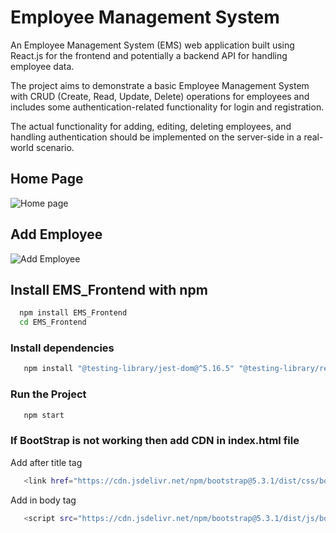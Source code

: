 
# Employee Management System

An Employee Management System (EMS) web application built using React.js for the frontend and potentially a backend API for handling employee data.

The project aims to demonstrate a basic Employee Management System with CRUD (Create, Read, Update, Delete) operations for employees and includes some authentication-related functionality for login and registration. 

The actual functionality for adding, editing, deleting employees, and handling authentication should be implemented on the server-side in a real-world scenario.

## Home Page
![Home page](https://github.com/Ameylog/Employee-Management-System/assets/58946915/7b706079-dd80-46d8-aa31-c4c71ad0c623)

## Add Employee
![Add Employee](https://github.com/Ameylog/Employee-Management-System/assets/58946915/8362f47d-920f-40b2-a023-1062982d4ef8)



## Install EMS_Frontend with npm

```bash
  npm install EMS_Frontend
  cd EMS_Frontend
```
### Install dependencies
```bash
   npm install "@testing-library/jest-dom@^5.16.5" "@testing-library/react@^13.3.0" "@testing-library/user-event@^13.5.0" "axios@^1.4.0" "bootstrap@^5.2.0" "cra-template@1.2.0" "install@^0.13.0" "react@^18.2.0" "react-bootstrap@^2.8.0" "react-dom@^18.2.0" "react-router-dom@^6.14.2" "react-scripts@5.0.1" "web-vitals@^2.1.4"
```
### Run the Project
```bash
   npm start
```

### If BootStrap is not working then add CDN in index.html file
Add after title tag
```bash
   <link href="https://cdn.jsdelivr.net/npm/bootstrap@5.3.1/dist/css/bootstrap.min.css" rel="stylesheet" integrity="sha384-4bw+/aepP/YC94hEpVNVgiZdgIC5+VKNBQNGCHeKRQN+PtmoHDEXuppvnDJzQIu9" crossorigin="anonymous">
```
Add in body tag
```bash
   <script src="https://cdn.jsdelivr.net/npm/bootstrap@5.3.1/dist/js/bootstrap.bundle.min.js" integrity="sha384-HwwvtgBNo3bZJJLYd8oVXjrBZt8cqVSpeBNS5n7C8IVInixGAoxmnlMuBnhbgrkm" crossorigin="anonymous"></script>
```

